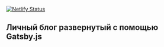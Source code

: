 [![Netlify Status](https://api.netlify.com/api/v1/badges/293ac253-ed75-48c6-8cbb-c5488fbb720c/deploy-status)](https://app.netlify.com/sites/lisindmitriy/deploys)
## Личный блог развернутый с помощью Gatsby.js
